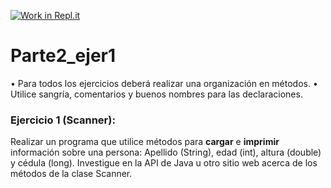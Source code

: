 [![Work in Repl.it](https://classroom.github.com/assets/work-in-replit-14baed9a392b3a25080506f3b7b6d57f295ec2978f6f33ec97e36a161684cbe9.svg)](https://classroom.github.com/online_ide?assignment_repo_id=4441926&assignment_repo_type=AssignmentRepo)
# Parte2_ejer1
•	Para todos los ejercicios deberá realizar una organización en métodos.
•	Utilice sangría, comentarios y buenos nombres para las declaraciones.

### Ejercicio 1 (Scanner): 
Realizar un programa que utilice métodos para **cargar**  e **imprimir** información sobre una persona: Apellido (String), edad (int), altura (double) y cédula (long). 
Investigue en la API de Java u otro sitio web acerca de los métodos de la clase Scanner.
